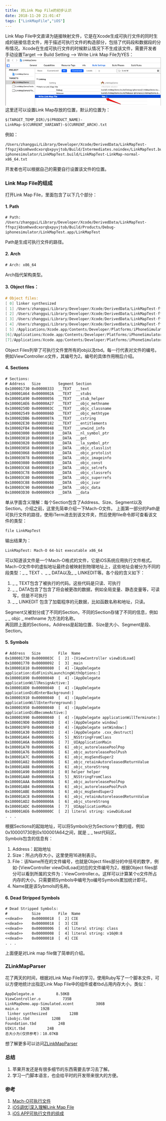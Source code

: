 ```yaml
---
title: 对Link Map File的初步认识
date: 2018-11-20 21:01:47
tags: ["LinkMapFile","iOS"]
---
```

Link Map File中文直译为链接映射文件，它是在Xcode生成可执行文件的同时生成的链接信息文件，用于描述可执行文件的构造部分，包括了代码段和数据段的分布情况。Xcode在生成可执行文件的时候默认情况下不生成该文件，需要开发者手动设置Target --> Build Setting --> Write Link Map File为YES：
![Link Map Setting](https://raw.githubusercontent.com/ScottZg/MarkDownResource/master/linkmapfile/linkmapsetting.png)
这里还可以设置Link Map存放的位置，默认的位置为：

```shell
$(TARGET_TEMP_DIR)/$(PRODUCT_NAME)-LinkMap-$(CURRENT_VARIANT)-$(CURRENT_ARCH).txt
```
例如：
```shell
/Users/zhanggui/Library/Developer/Xcode/DerivedData/LinkMapTest-ffnpzjkbsmhwvdcxorqbxpyvjtob/Build/Intermediates.noindex/LinkMapTest.build/Debug-iphonesimulator/LinkMapTest.build/LinkMapTest-LinkMap-normal-x86_64.txt
```
开发者也可以根据自己的需要自行设置该文件的位置。

### Link Map File的组成
打开Link Map File，里面包含了以下几个部分：

#### 1. Path
```
# Path: /Users/zhanggui/Library/Developer/Xcode/DerivedData/LinkMapTest-ffnpzjkbsmhwvdcxorqbxpyvjtob/Build/Products/Debug-iphonesimulator/LinkMapTest.app/LinkMapTest
```
Path是生成可执行文件的路径。

#### 2. Arch
```
# Arch: x86_64
```
Arch指代架构类型。

#### 3. Object files：
```objective-c
# Object files:
[ 0] linker synthesized
[ 1] /Users/zhanggui/Library/Developer/Xcode/DerivedData/LinkMapTest-ffnpzjkbsmhwvdcxorqbxpyvjtob/Build/Intermediates.noindex/LinkMapTest.build/Debug-iphonesimulator/LinkMapTest.build/LinkMapTest.app-Simulated.xcent
[ 2] /Users/zhanggui/Library/Developer/Xcode/DerivedData/LinkMapTest-ffnpzjkbsmhwvdcxorqbxpyvjtob/Build/Intermediates.noindex/LinkMapTest.build/Debug-iphonesimulator/LinkMapTest.build/Objects-normal/x86_64/ViewController.o
[ 3] /Users/zhanggui/Library/Developer/Xcode/DerivedData/LinkMapTest-ffnpzjkbsmhwvdcxorqbxpyvjtob/Build/Intermediates.noindex/LinkMapTest.build/Debug-iphonesimulator/LinkMapTest.build/Objects-normal/x86_64/main.o
[ 4] /Users/zhanggui/Library/Developer/Xcode/DerivedData/LinkMapTest-ffnpzjkbsmhwvdcxorqbxpyvjtob/Build/Intermediates.noindex/LinkMapTest.build/Debug-iphonesimulator/LinkMapTest.build/Objects-normal/x86_64/AppDelegate.o
[ 5] /Applications/Xcode.app/Contents/Developer/Platforms/iPhoneSimulator.platform/Developer/SDKs/iPhoneSimulator12.1.sdk/System/Library/Frameworks//Foundation.framework/Foundation.tbd
[6]/Applications/Xcode.app/Contents/Developer/Platforms/iPhoneSimulator.platform/Developer/SDKs/iPhoneSimulator12.1.sdk/usr/lib/libobjc.tbd
[7]/Applications/Xcode.app/Contents/Developer/Platforms/iPhoneSimulator.platform/Developer/SDKs/iPhoneSimulator12.1.sdk/System/Library/Frameworks//UIKit.framework/UIKit.tbd
```
Object Files列举了可执行文件里所有的obj以及tbd。每一行代表对文件的编号。例如ViewController.o文件，其编号为2。编号的具体作用稍后介绍。

#### 4. Sections
```
# Sections:
# Address	Size    	Segment	Section
0x100001730	0x00000333	__TEXT	__text
0x100001A64	0x0000002A	__TEXT	__stubs
0x100001A90	0x00000056	__TEXT	__stub_helper
0x100001AE6	0x00000A27	__TEXT	__objc_methname
0x10000250D	0x0000003C	__TEXT	__objc_classname
0x100002549	0x0000086D	__TEXT	__objc_methtype
0x100002DB6	0x0000007A	__TEXT	__cstring
0x100002E30	0x00000182	__TEXT	__entitlements
0x100002FB4	0x00000048	__TEXT	__unwind_info
0x100003000	0x00000010	__DATA	__nl_symbol_ptr
0x100003010	0x00000010	__DATA	__got
0x100003020	0x00000038	__DATA	__la_symbol_ptr
0x100003058	0x00000010	__DATA	__objc_classlist
0x100003068	0x00000010	__DATA	__objc_protolist
0x100003078	0x00000008	__DATA	__objc_imageinfo
0x100003080	0x00000BE8	__DATA	__objc_const
0x100003C68	0x00000010	__DATA	__objc_selrefs
0x100003C78	0x00000008	__DATA	__objc_classrefs
0x100003C80	0x00000008	__DATA	__objc_superrefs
0x100003C88	0x00000008	__DATA	__objc_ivar
0x100003C90	0x000000A0	__DATA	__objc_data
0x100003D30	0x000000C0	__DATA	__data
```
单从字面含义理解：每个Section包含了Address、Size、Segment以及Section。介绍之前，这里先简单介绍一下Mach-O文件。
上面第一部分的Path是可执行文件的路径，使用iTerm进去到该文件夹，然后使用file命令即可查看该文件的类型：
```shell
file LinkMapTest
```
输出结果为：
```shell
LinkMapTest: Mach-O 64-bit executable x86_64
```
可以知道该文件是一个Mach-O格式的文件，它是iOS系统应用执行文件格式。Mach-O文件中的虚拟地址最终会被映射到物理地址上，这些地址会被分为不同的段类型：_ _ TEXT 、_ _ DATA以及_ _ LINKEDIT等。各个段的含义如下：

1. _ _ TEXT包含了被执行的代码。这些代码是只读、可执行
2. _ _ DATA包含了包含了将会被更改的数据，例如全局变量、静态变量等，可读写，但是不可执行
3. _ _ LINKEDIT 包含了加载程序的元数据，比如函数名称和地址，只读。

Segment又被划分成了不同的Section，不同的Section存储了不同的信息，例如 _ _ objc _ methname 为方法的名称。  
再回顾上面的Sections，Address是起始位置、Size是大小、Segment是段、Section。

#### 5. Symbols
```shell
# Address	Size    	File  Name
0x100001730	0x0000003C	[  2] -[ViewController viewDidLoad]
0x100001770	0x00000092	[  3] _main
0x100001810	0x00000080	[  4] -[AppDelegate application:didFinishLaunchingWithOptions:]
0x100001890	0x00000040	[  4] -[AppDelegate applicationWillResignActive:]
0x1000018D0	0x00000040	[  4] -[AppDelegate applicationDidEnterBackground:]
0x100001910	0x00000040	[  4] -[AppDelegate applicationWillEnterForeground:]
0x100001950	0x00000040	[  4] -[AppDelegate applicationDidBecomeActive:]
0x100001990	0x00000040	[  4] -[AppDelegate applicationWillTerminate:]
0x1000019D0	0x00000020	[  4] -[AppDelegate window]
0x1000019F0	0x00000040	[  4] -[AppDelegate setWindow:]
0x100001A30	0x00000033	[  4] -[AppDelegate .cxx_destruct]
0x100001A64	0x00000006	[  5] _NSStringFromClass
0x100001A6A	0x00000006	[  7] _UIApplicationMain
0x100001A70	0x00000006	[  6] _objc_autoreleasePoolPop
0x100001A76	0x00000006	[  6] _objc_autoreleasePoolPush
0x100001A7C	0x00000006	[  6] _objc_msgSendSuper2
0x100001A82	0x00000006	[  6] _objc_retainAutoreleasedReturnValue
0x100001A88	0x00000006	[  6] _objc_storeStrong
0x100001A90	0x00000010	[  0] helper helper
0x100001AA0	0x0000000A	[  5] _NSStringFromClass
0x100001AAA	0x0000000A	[  6] _objc_autoreleasePoolPop
0x100001AB4	0x0000000A	[  6] _objc_autoreleasePoolPush
0x100001ABE	0x0000000A	[  6] _objc_msgSendSuper2
0x100001AC8	0x0000000A	[  6] _objc_retainAutoreleasedReturnValue
0x100001AD2	0x0000000A	[  6] _objc_storeStrong
0x100001ADC	0x0000000A	[  7] _UIApplicationMain
0x100001AE6	0x0000000C	[  2] literal string: viewDidLoad
. . .
```
根据Sections的起始地址，可以将Symbols分为Sections个数的组，例如0x100001730到0x100001A64之间，就是 _ _ test代码区。  
Symbols包含的信息有：  
1. Address：起始地址
2. Size：所占内存大小，这里使用16进制表示。
3. File：该Name所在的文件编号，也就是Object files部分的中括号的数字，例如-[ViewController viewDidLoad]对应的文件编号为2，根据Object files部分可以看到所属的文件为：ViewController.o。这样可以计算某个o文件所占内存的大小。只需要把Symbols中编号为o编号Symbols累加统计即可。
4. Name就是该Sybmols的名称。

#### 6. Dead Stripped Symbols
```shell
# Dead Stripped Symbols:
#        	Size    	File  Name
<<dead>> 	0x00000018	[  2] CIE
<<dead>> 	0x00000018	[  3] CIE
<<dead>> 	0x00000006	[  4] literal string: class
<<dead>> 	0x00000008	[  4] literal string: v16@0:8
<<dead>> 	0x00000018	[  4] CIE
. . .
```
上面便是对Link map file做了简单的介绍。   
### ZLinkMapParser
花了两天的时间，根据对Link Map File的学习，使用Ruby写了一个脚本文件，可以方便地统计出指定Link Map File中的组件或者tbd占用内存大小，类似：
```
AppDelegate.o          8.50KB
ViewController.o          735B
LinkMapDemo.app-Simulated.xcent          386B
main.o          192B
 linker synthesized          128B
libobjc.tbd          120B
Foundation.tbd          24B
UIKit.tbd          24B
总大小为(仅供参考)：10.07KB
```
想了解更多可以访问[ZLinkMapParser](https://github.com/ScottZg/ZLinkMapParser)

### 总结
1. 苹果开发还是有很多细节的东西需要去学习去了解。
2. 学习一门脚本语言，也会给平时的开发带来很大的方便。

### 参考
1. [Mach-O可执行文件](https://objccn.io/issue-6-3/)
2. [iOS调优|深入理解Link Map File](https://www.jianshu.com/p/52e0dee35830)
3. [iOS APP可执行文件的组成](http://blog.cnbang.net/tech/2296/)